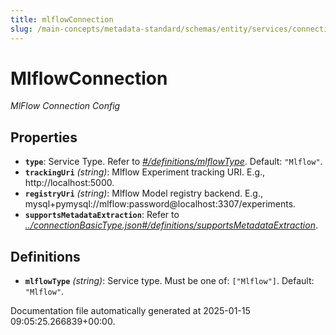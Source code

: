 ```yaml
---
title: mlflowConnection
slug: /main-concepts/metadata-standard/schemas/entity/services/connections/mlmodel/mlflowconnection
---
```


# MlflowConnection

*MlFlow Connection Config*

## Properties

- **`type`**: Service Type. Refer to *[#/definitions/mlflowType](#definitions/mlflowType)*. Default: `"Mlflow"`.
- **`trackingUri`** *(string)*: Mlflow Experiment tracking URI. E.g., http://localhost:5000.
- **`registryUri`** *(string)*: Mlflow Model registry backend. E.g., mysql+pymysql://mlflow:password@localhost:3307/experiments.
- **`supportsMetadataExtraction`**: Refer to *[../connectionBasicType.json#/definitions/supportsMetadataExtraction](#/connectionBasicType.json#/definitions/supportsMetadataExtraction)*.
## Definitions

- **`mlflowType`** *(string)*: Service type. Must be one of: `["Mlflow"]`. Default: `"Mlflow"`.


Documentation file automatically generated at 2025-01-15 09:05:25.266839+00:00.
